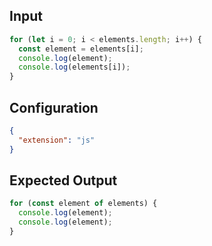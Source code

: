 
## Input
```javascript input
for (let i = 0; i < elements.length; i++) {
  const element = elements[i];
  console.log(element);
  console.log(elements[i]);
}
```

## Configuration
```json configuration
{
  "extension": "js"
}
```

## Expected Output
```javascript expected output
for (const element of elements) {
  console.log(element);
  console.log(element);
}
```

